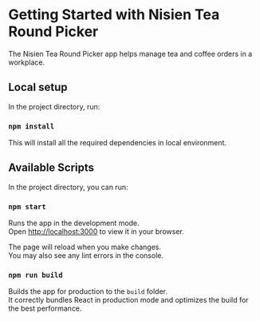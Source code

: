 # Getting Started with Nisien Tea Round Picker
The Nisien Tea Round Picker app helps manage tea and coffee orders in a workplace.

## Local setup
In the project directory, run:

### `npm install`

This will install all the required dependencies in local environment.

## Available Scripts

In the project directory, you can run:

### `npm start`

Runs the app in the development mode.\
Open [http://localhost:3000](http://localhost:3000) to view it in your browser.

The page will reload when you make changes.\
You may also see any lint errors in the console.


### `npm run build`

Builds the app for production to the `build` folder.\
It correctly bundles React in production mode and optimizes the build for the best performance.